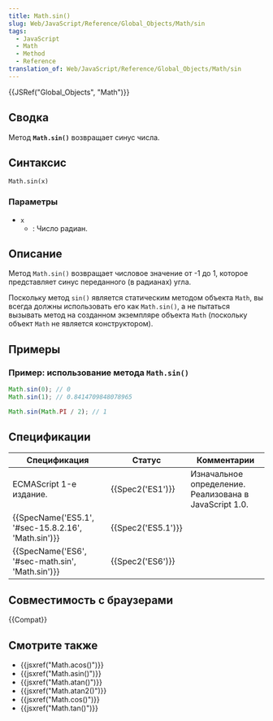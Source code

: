 ```yaml
---
title: Math.sin()
slug: Web/JavaScript/Reference/Global_Objects/Math/sin
tags:
  - JavaScript
  - Math
  - Method
  - Reference
translation_of: Web/JavaScript/Reference/Global_Objects/Math/sin
---
```


{{JSRef("Global_Objects", "Math")}}

## Сводка

Метод **`Math.sin()`** возвращает синус числа.

## Синтаксис

```
Math.sin(x)
```

### Параметры

- `x`
  - : Число радиан.

## Описание

Метод `Math.sin()` возвращает числовое значение от -1 до 1, которое представляет синус переданного (в радианах) угла.

Поскольку метод `sin()` является статическим методом объекта `Math`, вы всегда должны использовать его как `Math.sin()`, а не пытаться вызывать метод на созданном экземпляре объекта `Math` (поскольку объект `Math` не является конструктором).

## Примеры

### Пример: использование метода `Math.sin()`

```js
Math.sin(0); // 0
Math.sin(1); // 0.8414709848078965

Math.sin(Math.PI / 2); // 1
```

## Спецификации

| Спецификация                                        | Статус             | Комментарии                                            |
| --------------------------------------------------- | ------------------ | ------------------------------------------------------ |
| ECMAScript 1-е издание.                             | {{Spec2('ES1')}}   | Изначальное определение. Реализована в JavaScript 1.0. |
| {{SpecName('ES5.1', '#sec-15.8.2.16', 'Math.sin')}} | {{Spec2('ES5.1')}} |                                                        |
| {{SpecName('ES6', '#sec-math.sin', 'Math.sin')}}    | {{Spec2('ES6')}}   |                                                        |

## Совместимость с браузерами

{{Compat}}

## Смотрите также

- {{jsxref("Math.acos()")}}
- {{jsxref("Math.asin()")}}
- {{jsxref("Math.atan()")}}
- {{jsxref("Math.atan2()")}}
- {{jsxref("Math.cos()")}}
- {{jsxref("Math.tan()")}}

